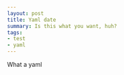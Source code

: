 ```yaml
---
layout: post
title: Yaml date
summary: Is this what you want, huh?
tags:
- test
- yaml
---
```



What a yaml